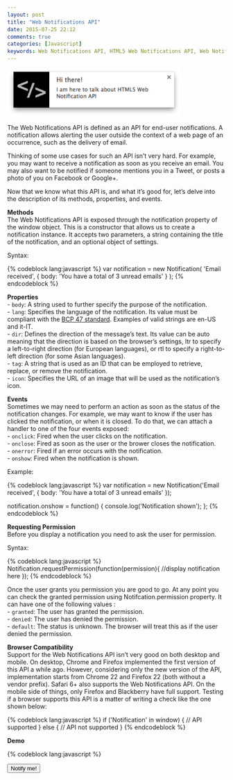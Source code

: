 ```yaml
---
layout: post
title: "Web Notifications API"
date: 2015-07-25 22:12
comments: true
categories: [Javascript]
keywords: Web Notifications API, HTML5 Web Notifications API, Web Notifications, HTML Web Notifications
---
```


<p>
  <img src="/images/web_notifications api.png" width="400" alt="HTML5 Web Notifications API" />
</p>

<p>
  The Web Notifications API is defined as an API for end-user notifications. A notification allows alerting the user outside the context of a web page of an occurrence, such as the delivery of email.
</p>

<p>
  Thinking of some use cases for such an API isn’t very hard. For example, you may want to receive a notification as soon as you receive an email. You may also want to be notified if someone mentions you in a Tweet, or posts a photo of you on Facebook or Google+.
</p>

<p>
  Now that we know what this API is, and what it’s good for, let’s delve into the description of its methods, properties, and events.
</p>

<p>
  <strong>Methods</strong><br/>
  The Web Notifications API is exposed through the notification property of the window object. This is a constructor that allows us to create a notification instance. It accepts two parameters, a string containing the title of the notification, and an optional object of settings. 
</p>

<p>
  Syntax:
</p>

{% codeblock lang:javascript %}
var notification = new Notification(
  'Email received', 
  {
    body: 'You have a total of 3 unread emails'
  }
);
{% endcodeblock %}

<p>
  <strong>Properties</strong><br/>
  - <code>body</code>: A string used to further specify the purpose of the notification.<br/>
  - <code>lang</code>: Specifies the language of the notification. Its value must be compliant with the <a href="http://tools.ietf.org/html/bcp47" target="_blank">BCP 47 standard</a>. Examples of valid strings are en-US and it-IT.<br/>
  - <code>dir</code>: Defines the direction of the message’s text. Its value can be auto meaning that the direction is based on the browser’s settings, ltr to specify a left-to-right direction (for European languages), or rtl to specify a right-to-left direction (for some Asian languages).<br/>
  - <code>tag</code>: A string that is used as an ID that can be employed to retrieve, replace, or remove the notification.<br/>
  - <code>icon</code>: Specifies the URL of an image that will be used as the notification’s icon.
</p>

<p>
  <strong>Events</strong><br/>
  Sometimes we may need to perform an action as soon as the status of the notification changes. For example, we may want to know if the user has clicked the notification, or when it is closed. To do that, we can attach a handler to one of the four events exposed:<br/>
  - <code>onclick</code>: Fired when the user clicks on the notification.<br/>
  - <code>onclose</code>: Fired as soon as the user or the brower closes the notification.<br/>
  - <code>onerror</code>: Fired if an error occurs with the notification.<br/>
  - <code>onshow</code>: Fired when the notification is shown.
</p>

<p>
  Example:
</p>

{% codeblock lang:javascript %}
var notification = new Notification('Email received', {
  body: 'You have a total of 3 unread emails'
});
 
notification.onshow = function() {
  console.log('Notification shown');
};
{% endcodeblock %}

<p>
  <strong>Requesting Permission</strong><br/>
  Before you display a notification you need to ask the user for permission.
</p>

<p>
  Syntax:
</p>

{% codeblock lang:javascript %}
Notification.requestPermission(function(permission){
  //display notification here
});
{% endcodeblock %}

<p>
  Once the user grants you permission you are good to go. At any point you can check the granted permission using Notifcation.permission property.  It can have one of the following values :<br/>
  - <code>granted</code>: The user has granted the permission.<br/>
  - <code>denied</code>: The user has denied the permission.<br/>
  - <code>default</code>: The status is unknown. The browser will treat this as if the user denied the permission.
</p>

<p>
  <strong>Browser Compatibility</strong><br/>
  Support for the Web Notifications API isn’t very good on both desktop and mobile. On desktop, Chrome and Firefox implemented the first version of this API a while ago. However, considering only the new version of the API, implementation starts from Chrome 22 and Firefox 22 (both without a vendor prefix). Safari 6+ also supports the Web Notifications API. On the mobile side of things, only Firefox and Blackberry have full support. Testing if a browser supports this API is a matter of writing a check like the one shown below:
</p>

{% codeblock lang:javascript %}
if ('Notification' in window) {
  // API supported
} else {
  // API not supported
}
{% endcodeblock %}

<p>
  <strong>Demo</strong><br/>
</p>

{% codeblock lang:javascript %}
<!DOCTYPE html>
<html>
  <head>
    <meta charset="UTF-8">
    <meta name="viewport" content="width=device-width, initial-scale=1.0"/>
    <title>Web Notifications API</title>
  </head>
  <body>
    <button onclick="notifyMe()">Notify me!</button>
    <script type="text/javascript">
      function notifyMe() {
        // Check if the browser supports notifications
        if (!("Notification" in window)) {
          alert("This browser does not support desktop notification");
        }

        // Check whether notification permissions have alredy been granted
        else if (Notification.permission === "granted") {
          // If it's okay let's create a notification
          var notification = new Notification("Hi there!");
        }

        // Otherwise, we need to ask the user for permission
        else if (Notification.permission !== 'denied') {
          Notification.requestPermission(function (permission) {
            // If the user accepts, let's create a notification
            if (permission === "granted") {
              var notification = new Notification("Hi there!");
            }
          });
        }
      }
    </script>
  </body>
</html>
{% endcodeblock %}

<p>
  So far so good, That's it!!! See ya!!! :)
</p>
